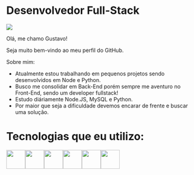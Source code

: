 <h1>Desenvolvedor Full-Stack</h1>



<img src="https://i.imgur.com/Sc5ZTKy.jpeg">


<p font-size:25px;>Olá, me chamo Gustavo!</p>
<p font-size:25px;>Seja muito bem-vindo ao meu perfil do GitHub.</p>

Sobre mim:
- Atualmente estou trabalhando em pequenos projetos sendo desenvolvidos em Node e Python.
- Busco me consolidar em Back-End porém sempre me aventuro no Front-End, sendo um developer fullstack!
- Estudo diáriamente Node.JS, MySQL e Python.
- Por maior que seja a dificuldade devemos encarar de frente e buscar uma solução.

<h1>Tecnologias que eu utilizo:</h1>


<img src="https://cdn.jsdelivr.net/gh/devicons/devicon@latest/icons/html5/html5-original.svg" width="50" height="50"/><img src="https://cdn.jsdelivr.net/gh/devicons/devicon@latest/icons/css3/css3-original.svg" width="50" height="50"/><img src="https://cdn.jsdelivr.net/gh/devicons/devicon@latest/icons/javascript/javascript-original.svg" width="50" height="50"/><img src="https://cdn.jsdelivr.net/gh/devicons/devicon@latest/icons/python/python-original.svg" width="50" height="50"/><img src="https://cdn.jsdelivr.net/gh/devicons/devicon@latest/icons/nodejs/nodejs-original.svg" width="50" height="50"/><img src="https://cdn.jsdelivr.net/gh/devicons/devicon@latest/icons/java/java-original.svg" width="50" height="50"/>

